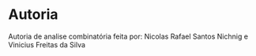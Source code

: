 # Autoria

Autoria de analise combinatória feita por:
Nicolas Rafael Santos Nichnig e Vinicius Freitas da Silva